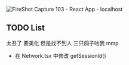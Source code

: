 ![FireShot Capture 103 - React App - localhost](https://i.loli.net/2021/10/20/qjNR5IEeQHCyi3a.png)

## TODO List

太丑了 要美化 但是找不到人 三只鸽子咕我 mmp

+ 在 Network.tsx 中修改 getSessionId()

